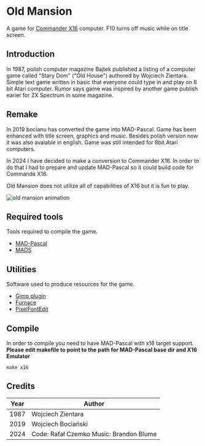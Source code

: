 # Old Mansion

A game for [Commander X16](https://www.commanderx16.com/) computer.
F10 turns off music while on title screen.

## Introduction

In 1987, polish computer magazine Bajtek published a listing of a computer game called "Stary Dom" ("Old House") authored by Wojciech Zientara. Simple text game written in basic that everyone could type in and play on 8 bit Atari computer. Rumor says game was inspired by another game publish earier for ZX Spectrum in some magazine.

## Remake

In 2019 bocianu has converted the game into MAD-Pascal. Game has been enhanced with title screen, graphics and music. Besides polish version now it was also avaiable in english.
Game was still intended for 8bit Atari computers.

In 2024 I have decided to make a conversion to Commander X16. In order to do that I had to prepare and update MAD-Pascal so it could build code for Commande X16.

Old Mansion does not utilize all of capabilities of X16 but it is fun to play.

![old mansion animation](resources/oldmansion.gif)

## Required tools

Tools required to compile the game.

- [MAD-Pascal](https://github.com/MADRAFi/Mad-Pascal/tree/x16)
- [MADS](https://github.com/tebe6502/Mad-Assembler)

## Utilities

Software used to produce resources for the game.

- [Gimp plugin](https://github.com/jestin/gimp-vera-tileset-plugin)
- [Furnace](https://tildearrow.org/furnace/)
- [PixelFontEdit](http://www.min.at/pixelfont)

## Compile

In order to compile you need to have MAD-Pascal with x16 target support.
**Please edit makefile to point to the path for MAD-Pascal base dir and X16 Emulator**

`
make x16
`

## Credits

| Year | Author                                   |
| ---- | ---------------------------------------- |
| 1987 | Wojciech Zientara                        |
| 2019 | Wojciech Bociański                       |
| 2024 | Code: Rafał Czemko  Music: Brandon Blume |
